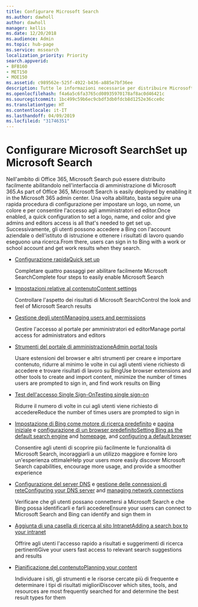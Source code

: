 ```yaml
---
title: Configurare Microsoft Search
ms.author: dawholl
author: dawholl
manager: kellis
ms.date: 12/20/2018
ms.audience: Admin
ms.topic: hub-page
ms.service: mssearch
localization_priority: Priority
search.appverid:
- BFB160
- MET150
- MOE150
ms.assetid: c989562e-525f-4922-b436-a885e7bf36ee
description: Tutte le informazioni necessarie per distribuire Microsoft Search nell'organizzazione
ms.openlocfilehash: f4a6a5c6fa3765cd08935970178af8ac0d46421c
ms.sourcegitcommit: 1bc499c59b6ec9cbdf3db0fdcb8d1252e36cce0c
ms.translationtype: HT
ms.contentlocale: it-IT
ms.lasthandoff: 04/09/2019
ms.locfileid: "31746351"
---
```

# <a name="set-up-microsoft-search"></a><span data-ttu-id="c6c34-103">Configurare Microsoft Search</span><span class="sxs-lookup"><span data-stu-id="c6c34-103">Set up Microsoft Search</span></span>

<span data-ttu-id="c6c34-104">Nell'ambito di Office 365, Microsoft Search può essere distribuito facilmente abilitandolo nell'interfaccia di amministrazione di Microsoft 365.</span><span class="sxs-lookup"><span data-stu-id="c6c34-104">As part of Office 365, Microsoft Search is easily deployed by enabling it in the Microsoft 365 admin center.</span></span> <span data-ttu-id="c6c34-105">Una volta abilitato, basta seguire una rapida procedura di configurazione per impostare un logo, un nome, un colore e per consentire l'accesso agli amministratori ed editor.</span><span class="sxs-lookup"><span data-stu-id="c6c34-105">Once enabled, a quick configuration to set a logo, name, and color and give admins and editors access is all that's needed to get set up.</span></span> <span data-ttu-id="c6c34-106">Successivamente, gli utenti possono accedere a Bing con l'account aziendale o dell'istituto di istruzione e ottenere i risultati di lavoro quando eseguono una ricerca.</span><span class="sxs-lookup"><span data-stu-id="c6c34-106">From there, users can sign in to Bing with a work or school account and get work results when they search.</span></span>

- [<span data-ttu-id="c6c34-107">Configurazione rapida</span><span class="sxs-lookup"><span data-stu-id="c6c34-107">Quick set up</span></span>](quick-set-up.md)
    
    <span data-ttu-id="c6c34-108">Completare quattro passaggi per abilitare facilmente Microsoft Search</span><span class="sxs-lookup"><span data-stu-id="c6c34-108">Complete four steps to easily enable Microsoft Search</span></span>

- [<span data-ttu-id="c6c34-109">Impostazioni relative al contenuto</span><span class="sxs-lookup"><span data-stu-id="c6c34-109">Content settings</span></span>](content-settings.md)
    
    <span data-ttu-id="c6c34-110">Controllare l'aspetto dei risultati di Microsoft Search</span><span class="sxs-lookup"><span data-stu-id="c6c34-110">Control the look and feel of Microsoft Search results</span></span>
    
- [<span data-ttu-id="c6c34-111">Gestione degli utenti</span><span class="sxs-lookup"><span data-stu-id="c6c34-111">Managing users and permissions</span></span>](add-users.md)
    
    <span data-ttu-id="c6c34-112">Gestire l'accesso al portale per amministratori ed editor</span><span class="sxs-lookup"><span data-stu-id="c6c34-112">Manage portal access for administrators and editors</span></span>
    
- [<span data-ttu-id="c6c34-113">Strumenti del portale di amministrazione</span><span class="sxs-lookup"><span data-stu-id="c6c34-113">Admin portal tools</span></span>](admin-portal-tools.md)
    
    <span data-ttu-id="c6c34-114">Usare estensioni del browser e altri strumenti per creare e importare contenuto, ridurre al minimo le volte in cui agli utenti viene richiesto di accedere e trovare risultati di lavoro su Bing</span><span class="sxs-lookup"><span data-stu-id="c6c34-114">Use browser extensions and other tools to create and import content, minimize the number of times users are prompted to sign in, and find work results on Bing</span></span>
    
- [<span data-ttu-id="c6c34-115">Test dell'accesso Single Sign-On</span><span class="sxs-lookup"><span data-stu-id="c6c34-115">Testing single sign-on</span></span>](test-single-sign-on.md)
    
    <span data-ttu-id="c6c34-116">Ridurre il numero di volte in cui agli utenti viene richiesto di accedere</span><span class="sxs-lookup"><span data-stu-id="c6c34-116">Reduce the number of times users are prompted to sign in</span></span>
    
- <span data-ttu-id="c6c34-117">[Impostazione di Bing come motore di ricerca predefinito](set-default-search-engine.md) e [pagina iniziale](set-default-homepage.md) e [configurazione di un browser predefinito](set-default-browser.md)</span><span class="sxs-lookup"><span data-stu-id="c6c34-117">[Setting Bing as the default search engine](set-default-search-engine.md) and [homepage](set-default-homepage.md), and [configuring a default browser](set-default-browser.md)</span></span>
    
    <span data-ttu-id="c6c34-118">Consentire agli utenti di scoprire più facilmente le funzionalità di Microsoft Search, incoraggiarli a un utilizzo maggiore e fornire loro un'esperienza ottimale</span><span class="sxs-lookup"><span data-stu-id="c6c34-118">Help your users more easily discover Microsoft Search capabilities, encourage more usage, and provide a smoother experience</span></span>
    
- <span data-ttu-id="c6c34-119">[Configurazione del server DNS](advanced-dns-configuration.md) e [gestione delle connessioni di rete](manage-network-connections.md)</span><span class="sxs-lookup"><span data-stu-id="c6c34-119">[Configuring your DNS server](advanced-dns-configuration.md) and [managing network connections](manage-network-connections.md)</span></span>
    
    <span data-ttu-id="c6c34-120">Verificare che gli utenti possano connettersi a Microsoft Search e che Bing possa identificarli e farli accedere</span><span class="sxs-lookup"><span data-stu-id="c6c34-120">Ensure your users can connect to Microsoft Search and Bing can identify and sign them in</span></span>

- [<span data-ttu-id="c6c34-121">Aggiunta di una casella di ricerca al sito Intranet</span><span class="sxs-lookup"><span data-stu-id="c6c34-121">Adding a search box to your intranet</span></span>](add-a-search-box-to-your-intranet-site.md)

    <span data-ttu-id="c6c34-122">Offrire agli utenti l'accesso rapido a risultati e suggerimenti di ricerca pertinenti</span><span class="sxs-lookup"><span data-stu-id="c6c34-122">Give your users fast access to relevant search suggestions and results</span></span>

- [<span data-ttu-id="c6c34-123">Pianificazione del contenuto</span><span class="sxs-lookup"><span data-stu-id="c6c34-123">Planning your content</span></span>](plan-your-content.md)
    
    <span data-ttu-id="c6c34-124">Individuare i siti, gli strumenti e le risorse cercate più di frequente e determinare i tipi di risultati migliori</span><span class="sxs-lookup"><span data-stu-id="c6c34-124">Discover which sites, tools, and resources are most frequently searched for and determine the best result types for them</span></span>

  


